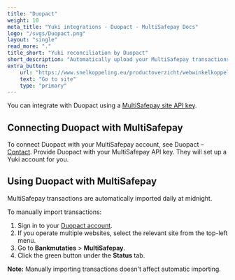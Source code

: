 ```yaml
---
title: "Duopact"
weight: 10
meta_title: "Yuki integrations - Duopact - MultiSafepay Docs"
logo: "/svgs/Duopact.png"
layout: "single"
read_more: "."
title_short: "Yuki reconciliation by Duopact"
short_description: "Automatically upload your MultiSafepay transactions to Yuki"
extra_button:
    url: "https://www.snelkoppeling.eu/productoverzicht/webwinkelkoppelingen"
    text: "Go to site"
    type: "primary"
---
```


You can integrate with Duopact using a [MultiSafepay site API key](/account/managing-websites/#viewing-the-site-id-api-key-and-secure-code). 

## Connecting Duopact with MultiSafepay

To connect Duopact with your MultiSafepay account, see Duopact – [Contact](https://www.duopact.nl/nl/contact/). Provide Duopact with your MultiSafepay API key. They will set up a Yuki account for you. 

## Using Duopact with MultiSafepay

MultiSafepay transactions are automatically imported daily at midnight.

To manually import transactions:

1. Sign in to your [Duopact account](https://portal.yukiconnector.nl/).
2. If you operate multiple websites, select the relevant site from the top-left menu.
3. Go to **Bankmutaties** > **MultiSafepay**.
4. Click the green button under the **Status** tab.

**Note:** Manually importing transactions doesn't affect automatic importing.
